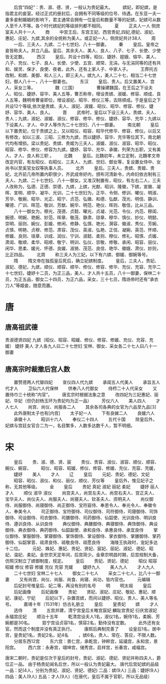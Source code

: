 　　后宫“四妃”：贵、淑、德、贤，一般认为贵妃最大。
　　嫔妃，即妃嫔，是指君主的妾室。经过正式的册封后，会拥有不同等级的位号、待遇。在东亚一夫一妻多妾制婚姻的影响下，君主通常会拥有一位皇后和数量不等的妃嫔，妃嫔可从数人至千人不等。各个时代嫔妃的等级排列都不相同。
　　夏
　　正夫人一人 侧庶室夫人共十一人
　　商
　　中宫王后、东宫王妃、西宫贵妃,四妃,德妃、淑妃、惠妃、庄妃、九嫔,其余的全统称为美人。或正妃一人，侧庶妃共计38人
　　周
　　一后、三夫人、九嫔、二十七世妇、八十一御妻。
　　秦
　　皇后。皇帝之妾皆称夫人。并立八品。皇后、其余夫人、美人、良人、八子、七子、长使、少使皆无定数。
　　西汉
　　皇后。共设十四等，昭仪、婕妤、娙娥、傛华、美人、八子、充仪、七子、良人、长使、少使、五宫、顺常、无涓，与无涓同等的还有共和、娱灵、保才、良使、夜者。此外，还有上家人子、中家人子。
　　王莽托古改制，和嫔、美御、和人三人，即三夫人，嫔九人，美人二十七，相当二十七世妇，御人八十一，八十一御妻也。
　　东汉
　　皇后、贵人。后又置美人、宫人、采女三等。
　　
　　魏（三国）
　　
　　曹操建魏国，在王后之下设夫人、昭仪、婕妤、容华、美人五等，曹丕称帝，增设贵嫔、淑媛、修容、顺成、良人五等，魏明帝曹睿即位，增设淑妃、昭华、修仪三等，去除顺成。于是皇后之下共设12个等级,依次是贵嫔、夫人、淑妃、淑媛、昭仪、昭华、修容、修仪、婕妤、容华、美人、良人。
　　晋
　　武帝时，皇后以下设三夫人，贵嫔、夫人、贵人；九嫔，淑妃、淑媛、淑仪、修容、修华、修仪、婕妤、容华、充华；九嫔以下设美人、才人、中才人等作为二十七世妇、八十一御妻。
　　南北朝
　　皇后以下置贵妃，位于贵嫔之上，又以昭仪、昭容、昭华代修华、修容、修仪。以后又有修改，如以三淑、三昭、三修为九嫔，而以婕妤、容华、充华等位其下。南北朝代均有增损。梁以贵妃、贵嫔、贵姬为三夫人，淑媛、淑仪、淑容、昭华、昭仪、昭容、修华、修仪、修容为九嫔，婕妤、容华、充华、承徽、列荣为五职，又有美人、才人、良人称三职 。
　　北魏
　　皇后。北魏初年，未立定制，北魏孝文帝改定内官，有左昭仪、右昭仪、三夫人、九嫔、世妇、御女等，复设置女侍中、女尚书以至奚官女奴等执事人员。
　　北齐
　　皇后。三夫人，贵嫔、贵姬、贵妃，北齐前几帝所置内职很少，齐武成帝好内，颁布河清新令，内命妇依古制有三夫人、九嫔、二十七世妇、八十一御女。又准汉制置有，昭仪，有左右二人，三夫人改称为，弘德、正德、崇德，九嫔，上嫔，光猷、昭训、隆徽，下嫔，宣徽、凝晖、宣明、顺华、凝华、光训，二十七世妇为，正华、令侧、修训、曜仪、明淑、芳华、敬婉、昭华、光正、昭宁、贞范、弘徽、和德、弘猷、茂光、明信、静训、曜德、广训、晖范、敬训、芳猷、婉华、明范、艳仪、晖则、敬信，比从三品。
　　八十一御女为，穆光、茂德、贞懿、曜光、贞凝、光范、令仪、内范、穆闺、婉德、明婉、艳婉、妙范、晖章、敬茂、静肃、琼章、穆华、慎仪、妙仪、明懿、崇明、丽则、婉仪、彭媛、修闲、修静、弘慎、艳光、漪容、徽淑、秀仪、芳婉、贞慎、明艳、贞穆、修范、肃容、茂仪、英淑、弘艳、正信、凝婉、英范、怀顺、修媛、良则、瑶章、训成、润仪、宁训、淑懿、柔则、穆仪、修礼、昭慎、贞媛、肃闺、敬顺、柔华、昭顺、敬宁、明训、弘仪、崇敬、修敬、承闲、昭容、丽仪、闲华、思柔、媛光、怀德、良媛、淑猗、茂范、良信、艳华、徽娥、肃仪、妙则，比正四品。
　　北周
　　称三夫人为三妃，以下有六嫔、御媛、御婉等号。
　　隋
　　隋文帝在独孤皇后死后，确立妃嫔制度。
　　皇后，三夫人，贵妃、淑妃、德妃，九嫔，顺仪、顺容、顺华、修仪、修容、修华、充仪、充容、充华二十七世妇，婕妤十二员，为正三品，美人、才人共十五员，八十一御妻，保林二十员，为正五品，御女二十四员，为正六品，采女，三十七员，隋炀帝时还有“承衣刀人”等姬妾，随意而置。

# 唐
## 唐高祖武德

贵淑德贤四妃
九嫔（昭仪、昭容、昭媛、修仪、修容、修媛、充仪、充容、充媛）
婕妤 美人 才人各九人曰二十七世妇
宝林、御女、采女各二十七人曰八十一御妻

## 唐高宗时裁撤后宫人数

　　置赞德两人代替四妃
　　宣仪四人代九嫔
　　承闺五人代美人
　　承旨五人代才人
　　卫仙六人代保林
　　供奉八人代御女
　　侍栉二十人代采女
　　又置侍巾三十统称“内官”。
　　唐玄宗时根据法象之意
　　改四妃为三妃惠妃、丽妃、华妃（但仍封杨玉环为贵妃均为正一品）
　　芳仪六人
　　美人四人
　　才人七人
　　尚宫、尚仪、尚服各二人
　　其余各司各典的女官为六品至九品[3]
　　此外唐制太子也有[内宫]
　　太子妃一人
　　下有良娣二人
　　良媛六人
　　承徽十人
　　昭训十六人
　　奉仪二十四人
　　五代十国
　　除皇后外，妃嫔与宫廷女官合二为一，名目繁多，人数多达数千人，暂不明细。

# 宋
　　皇后
　　贵、淑、德、贤、宸
　　贵仪、贵容、淑仪、淑容、顺仪、顺容、婉仪、婉容，
　　昭仪、昭容、昭媛、修仪、修容、修媛、充仪、充容、充媛，
　　婕妤
　　美人
　　才人
　　辽
　　皇后
　　元妃、贵妃、德妃、文妃
　　昭容、昭仪、淑仪、和仪、丽仪、顺仪、芳仪等
　　皇后外，惟见妃子之称，无其他等级。
　　金
　　皇后
　　贵妃 真妃 淑妃 丽妃 柔妃
　　婕妤 丽人 才人
　　顺仪 淑华 淑仪
　　尚宫夫人，尚宫左夫人、尚宫右夫人、宫正夫人、宝华夫人、尚仪夫人、尚服夫人、尚寝夫人、钦圣夫人、资明夫人
　　尚仪御侍、尚服御侍、尚寝御侍、尚正御侍、宝符宸侍、奉恩令人、奉光令人、奉徽令人、奉美令人
　　司正御侍、宝符御侍、司仪御侍、司符御侍，司寝御侍、司饰御侍、司设御侍、司衣御侍、司膳御侍、司药御侍、仙韶使、光训良侍、明训良侍、遵训良侍、从训良侍
　　典仪御侍、典膳御侍、典寝御侍、典饰御侍、典设御侍、典衣御侍、典药御侍、仙韶副使、承和良侍、承惠良侍、承宜良侍
　　掌仪御侍、掌服御侍、掌寝御侍、掌饰御侍、掌设御侍、掌衣御侍、掌膳御侍、掌药御侍、仙韶掌音、祗肃良侍、祗敬良侍、祗愿良侍
　　海陵王执政时，宠妃多达十二位。
　　元妃、姝妃、惠妃、贵妃、贤妃、宸妃、丽妃、淑妃、德妃、昭妃、温妃、柔妃。金世宗天定年间，后宫简少。金章宗明昌时期，后宫规制大备，仿照汉制立了嫔御制度，规定。
　　皇后
　　贵妃、贤妃、德妃
　　昭仪 昭容 昭媛 修仪 修容 修媛 充仪 充容 充媛
　　婕妤九人
　　美人九人
　　才人九人
　　二十七世妇 宝林二十七人
　　御女二十七人
　　采女二十七人，比八十一御妻
　　又有尚宫、尚仪、尚服、尚食、尚寝、尚功，皆内官也。
　　元编辑
　　后妃封号惟皇后、妃二等，再没有别的名号
　　明
　　明太祖
　　皇后
　　后妃画像
　　后妃画像
　　贵妃
　　贤妃、淑妃、庄妃、敬妃、惠妃、顺妃、康妃、宁妃
　　后妃以下，杂置宫嫔，而间以婕妤、昭仪、贵人、美人等名号。
　　嘉靖十年（1531年）仿古礼册立
　　皇后
　　皇贵妃
　　嫔
　　才人
　　选侍
　　清
　　五宫并建，清宁宫皇后关睢宫宸妃 麟趾宫贵妃 衍庆宫淑妃永福宫庄妃
　　顺治十五年
　　乾清宫设夫人1名，淑仪1名，婉侍1名，柔婉、芳婉都是30名。
　　慈宁宫设贞容1名，慎容2名，勤侍没有定数。
　　此外还有女官。然而这个制度并没有真正执行。
　　康熙后典制完善了
　　设皇后1名，居中宫，皇贵妃1名，贵妃2名，妃4名
　　，嫔6名，贵人、常在、答应，不限人数。
　　分居东西12宫
　　东六宫：景仁宫，承乾宫，钟粹宫，延禧宫，永和宫，景阳宫。
　　西六宫：永寿宫，翊坤宫，储秀宫，启祥宫，长春宫，咸福宫。

唐宋二朝时，贵妃是仅次于皇后的封号，贵妃、淑妃、德妃、贤妃并称四夫人，爵位正一品。 由于杨贵妃闻名后世，所以一般认为贵妃最大。
唐代后宫妃嫔的品级
一品：妃(4人，分别为贵妃、淑妃、贤妃、德妃)
二品：嫔(9人)
三品：婕妤(9人)
四品：美人(9人)
五品：才人(9人)（在唐代，皇后不属于官职，所以无品级）
